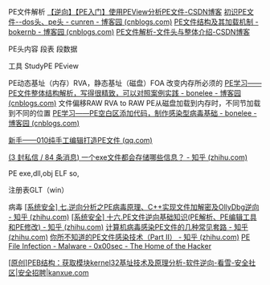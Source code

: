 PE文件解析
[【逆向】【PE入门】使用PEView分析PE文件-CSDN博客](https://blog.csdn.net/qq_43633973/article/details/102378477)
[初识PE文件--dos头、pe头 - cunren - 博客园 (cnblogs.com)](https://www.cnblogs.com/cunren/p/15575159.html)
[PE文件结构及其加载机制 - bokernb - 博客园 (cnblogs.com)](https://www.cnblogs.com/bokernb/articles/6116512.html)
[PE文件解析-文件头与整体介绍-CSDN博客](https://blog.csdn.net/zhyulo/article/details/85717711)

PE头内容
段表
段数据

工具
	StudyPE
	PEview

PE动态基址（内存）RVA，静态基址（磁盘）FOA
改变内存所必须的
[PE学习——PE文件整体结构解析，写得很精致，可以对照案例实践 - bonelee - 博客园 (cnblogs.com)](https://www.cnblogs.com/bonelee/p/17388067.html)
文件偏移RAW
RVA to RAW
PE从磁盘加载到内存时，不同节加载到不同的位置
[PE学习——PE空白区添加代码，制作感染型病毒基础 - bonelee - 博客园 (cnblogs.com)](https://www.cnblogs.com/bonelee/p/17390009.html)

[新手——010纯手工编辑打造PE文件 (qq.com)](https://mp.weixin.qq.com/s/M6vBxRrLnSzPD5ZxAxKhpQ)

[(3 封私信 / 84 条消息) 一个exe文件都会存储哪些信息？ - 知乎 (zhihu.com)](https://www.zhihu.com/question/266634982)

PE
	exe,dll,obj
ELF
	so,

注册表GLT（win）

病毒
[[系统安全] 七.逆向分析之PE病毒原理、C++实现文件加解密及OllyDbg逆向 - 知乎 (zhihu.com)](https://zhuanlan.zhihu.com/p/473828698)
[[系统安全] 十六.PE文件逆向基础知识(PE解析、PE编辑工具和PE修改) - 知乎 (zhihu.com)](https://zhuanlan.zhihu.com/p/583549589)
[计算机病毒感染PE文件的几种常见套路 - 知乎 (zhihu.com)](https://zhuanlan.zhihu.com/p/433619678)
[你所不知道的PE文件感染技术（Part II） - 知乎 (zhihu.com)](https://zhuanlan.zhihu.com/p/30990104)
[PE File Infection - Malware - 0x00sec - The Home of the Hacker](https://0x00sec.org/t/pe-file-infection/401)

[[原创]PEB结构：获取模块kernel32基址技术及原理分析-软件逆向-看雪-安全社区|安全招聘|kanxue.com](https://bbs.kanxue.com/thread-266678.htm)
